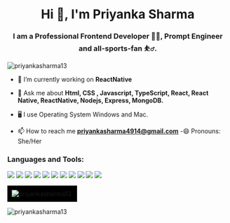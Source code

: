 <h1 align="center">Hi 👋, I'm Priyanka Sharma</h1>
<h3 align="center">I am a Professional Frontend Developer 🧑‍💻, Prompt Engineer and all-sports-fan ⛹️‍♂️.</h3>

<p align="left"> <img src="https://komarev.com/ghpvc/?username=priyankasharma13&label=Profile%20views&color=0e75b6&style=flat" alt="priyankasharma13" /> </p>

- 🔭 I’m currently working on **ReactNative**

- 💬 Ask me about **Html, CSS , Javascript, TypeScript, React, React Native, ReactNative, Nodejs, Express, MongoDB.**
- 🖥️ I use Operating System Windows and Mac.
- 📫 How to reach me **priyankasharma4914@gmail.com**
-😄 Pronouns: She/Her

<h3 align="left">Languages and Tools:</h3>

<p align="left"> 
  <a href="#"><img src="https://img.shields.io/badge/HTML5-red?style=for-the-badge&logo=html5&labelColor=black&color=E34F26"/></a>
  <a href="#"><img src="https://img.shields.io/badge/CSS3-white?style=for-the-badge&logo=css3&logoColor=1572B6&labelColor=black&color=1572B6" /></a>
  <a href="#"><img src="https://img.shields.io/badge/JavaScript-yellow?style=for-the-badge&logo=javascript&labelColor=black&color=E34F26"/></a>
  <a href="#"><img src="https://img.shields.io/badge/TypeScript-cyan?style=for-the-badge&logo=typescript&labelColor=black&color=007ACC"/></a>
  <a href="#"><img src="https://img.shields.io/badge/React-blue?style=for-the-badge&logo=react&labelColor=black&color=61DAFB"/></a>
  <a href="#"><img src="https://img.shields.io/badge/Node.JS-green?style=for-the-badge&logo=node.js&logoColor=white&labelColor=black&color=68A063"/></a>
  <a href="#"><img src="https://img.shields.io/badge/Tailwind%20CSS-black?style=for-the-badge&logo=tailwindcss&labelColor=black&color=38B2AC"/></a>
  <a href="#"><img src="https://img.shields.io/badge/React%20Native-blue?style=for-the-badge&logo=react&labelColor=black&color=61DAFB"/></a>
  <a href="#"><img src="https://img.shields.io/badge/Git-red?style=for-the-badge&logo=git&labelColor=black&color=F05032"/></a>
  <a href="#"><img src="https://img.shields.io/badge/GitHub-black?style=for-the-badge&logo=github&labelColor=black&color=181717"/></a>
  <a href="#"><img src="https://img.shields.io/badge/VSCode-cyan?style=for-the-badge&logo=visual%20studio%20code&labelColor=black&color=007ACC"/></a>
</p>


<p>
  <div style="background-color: black; padding: 10px; display: inline-block;">
    <img align="left" src="https://github-readme-stats.vercel.app/api?username=priyankasharma13&show_icons=true&theme=radical" alt="priyankasharma13" />
  </div>
</p>

<p>
<img align="center" src="https://github-readme-stats.vercel.app/api?username=priyankasharma13&theme=dark" alt="priyankasharma13" />
</p>

